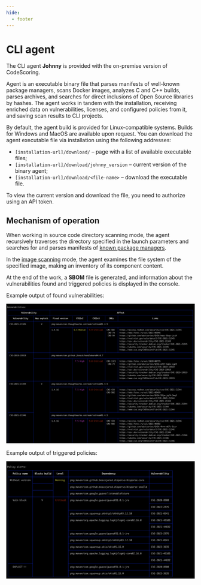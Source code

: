 ```yaml
---
hide:
  - footer
---
```


# CLI agent

The CLI agent **Johnny** is provided with the on-premise version of CodeScoring.

Agent is an executable binary file that parses manifests of well-known package managers, scans Docker images, analyzes C and C++ builds, parses archives, and searches for direct inclusions of Open Source libraries by hashes. The agent works in tandem with the installation, receiving enriched data on vulnerabilities, licenses, and configured policies from it, and saving scan results to CLI projects.

By default, the agent build is provided for Linux-compatible systems. Builds for Windows and MacOS are available upon request.
You can download the agent executable file via installation using the following addresses:

- `[installation-url]/download/` – page with a list of available executable files;
- `[installation-url]/download/johnny_version` – current version of the binary agent;
- `[installation-url]/download/<file-name>` – download the executable file.

To view the current version and download the file, you need to authorize using an API token.

## Mechanism of operation

When working in source code directory scanning mode, the agent recursively traverses the directory specified in the launch parameters and searches for and parses manifests of [known package managers](/supported-package-managers.en).

In the [image scanning](/agent/scan-docker.en) mode, the agent examines the file system of the specified image, making an inventory of its component content.

At the end of the work, a **SBOM** file is generated, and information about the vulnerabilities found and triggered policies is displayed in the console.

Example output of found vulnerabilities:

![Johnny example with vulnerabilities](/assets/img/johnny_output_vulnerabilities.png)

Example output of triggered policies:

![Johnny example with policy alerts](/assets/img/johnny_output_alerts.png)